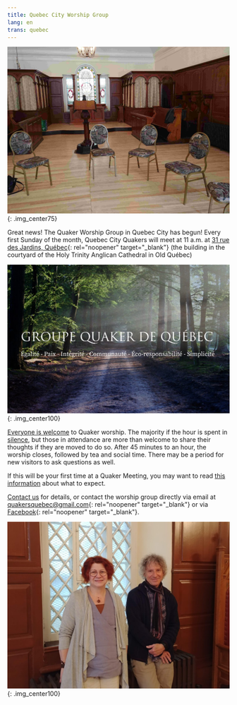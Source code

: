 ```yaml
---
title: Quebec City Worship Group
lang: en
trans: quebec
---
```

![Circle of chairs](/assets/images/quebec_wg.jpg){: .img_center75}

Great news! The Quaker Worship Group in Quebec City has begun! Every first Sunday of the month, Quebec City Quakers will meet at 11 a.m. at [31 rue des Jardins, Québec](https://www.google.com/maps/search/31%20rue%20des%20Jardins,%20Qu%C3%A9bec){:  rel="noopener" target="_blank"} (the building in the courtyard of the Holy Trinity Anglican Cathedral in Old Québec)

![Quebec worship group logo](/assets/images/quebec.jpg){: .img_center100}

[Everyone is welcome](/intro.html) to Quaker worship. The majority if the hour is spent in [silence](/about.html), but those in attendance are more than welcome to share their thoughts if they are moved to do so. After 45 minutes to an hour, the worship closes, followed by tea and social time.  There may be a period for new visitors to ask questions as well.

If this will be your first time at a Quaker Meeting, you may want to read [this information](/about.html) about what to expect.

[Contact us](/contact.html) for details, or contact the worship group directly via email at [quakersquebec@gmail.com](mailto:quakersquebec@gmail.com){:  rel="noopener" target="_blank"} or via [Facebook](https://www.facebook.com/QuakersQuebecCanada/){:  rel="noopener" target="_blank"}.

![The initiators of the group](/assets/images/qc_2.jpg){: .img_center100}
